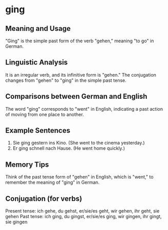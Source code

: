 # ging
## Meaning and Usage
"Ging" is the simple past form of the verb "gehen," meaning "to go" in German.
## Linguistic Analysis
It is an irregular verb, and its infinitive form is "gehen." The conjugation changes from "gehen" to "ging" in the simple past tense.
## Comparisons between German and English
The word "ging" corresponds to "went" in English, indicating a past action of moving from one place to another.
## Example Sentences
1. Sie ging gestern ins Kino. (She went to the cinema yesterday.)
2. Er ging schnell nach Hause. (He went home quickly.)
## Memory Tips
Think of the past tense form of "gehen" in English, which is "went," to remember the meaning of "ging" in German.
## Conjugation (for verbs)
Present tense: ich gehe, du gehst, er/sie/es geht, wir gehen, ihr geht, sie gehen
Past tense: ich ging, du gingst, er/sie/es ging, wir gingen, ihr gingt, sie gingen
